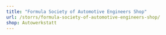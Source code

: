 ```yaml
---
title: "Formula Society of Automotive Engineers Shop"
url: /storrs/formula-society-of-automotive-engineers-shop/
shop: Autowerkstatt
---
```

